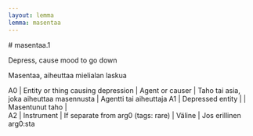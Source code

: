 ```yaml
---
layout: lemma
lemma: masentaa
---
```


<div class="sense">
# <span class="sensename">masentaa.1</span>

<span class="description">Depress, cause mood to go down</span>

<span class="description">Masentaa, aiheuttaa mielialan laskua</span>

A0 | Entity or thing causing depression | Agent or causer | Taho tai asia, joka aiheuttaa masennusta | Agentti tai aiheuttaja
A1 | Depressed entity |   | Masentunut taho |  
A2 | Instrument | If separate from arg0 (tags: rare) | Väline | Jos erillinen arg0:sta

</div>

